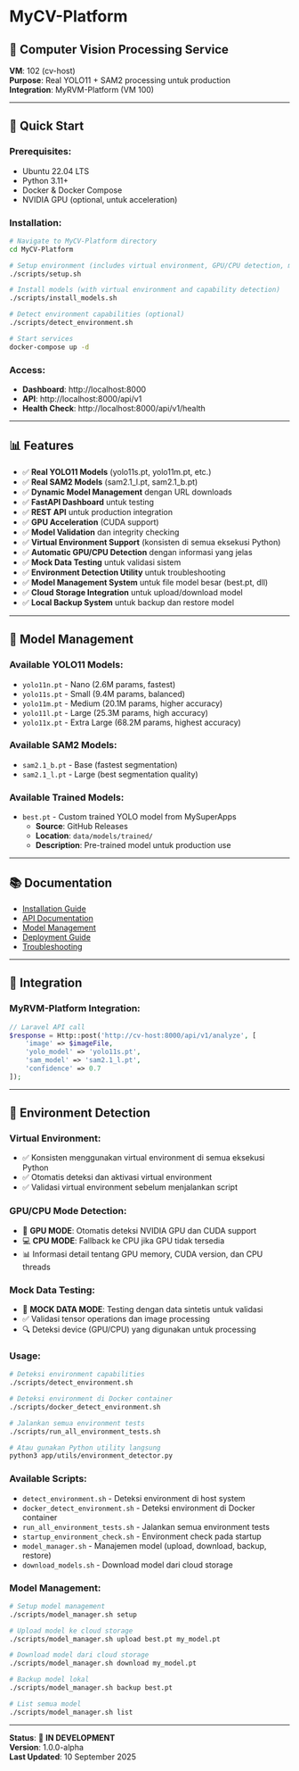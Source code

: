 # MyCV-Platform

## 🎯 **Computer Vision Processing Service**

**VM**: 102 (cv-host)  
**Purpose**: Real YOLO11 + SAM2 processing untuk production  
**Integration**: MyRVM-Platform (VM 100)  

---

## 🚀 **Quick Start**

### **Prerequisites:**
- Ubuntu 22.04 LTS
- Python 3.11+
- Docker & Docker Compose
- NVIDIA GPU (optional, untuk acceleration)

### **Installation:**
```bash
# Navigate to MyCV-Platform directory
cd MyCV-Platform

# Setup environment (includes virtual environment, GPU/CPU detection, mock data testing)
./scripts/setup.sh

# Install models (with virtual environment and capability detection)
./scripts/install_models.sh

# Detect environment capabilities (optional)
./scripts/detect_environment.sh

# Start services
docker-compose up -d
```

### **Access:**
- **Dashboard**: http://localhost:8000
- **API**: http://localhost:8000/api/v1
- **Health Check**: http://localhost:8000/api/v1/health

---

## 📊 **Features**

- ✅ **Real YOLO11 Models** (yolo11s.pt, yolo11m.pt, etc.)
- ✅ **Real SAM2 Models** (sam2.1_l.pt, sam2.1_b.pt)
- ✅ **Dynamic Model Management** dengan URL downloads
- ✅ **FastAPI Dashboard** untuk testing
- ✅ **REST API** untuk production integration
- ✅ **GPU Acceleration** (CUDA support)
- ✅ **Model Validation** dan integrity checking
- ✅ **Virtual Environment Support** (konsisten di semua eksekusi Python)
- ✅ **Automatic GPU/CPU Detection** dengan informasi yang jelas
- ✅ **Mock Data Testing** untuk validasi sistem
- ✅ **Environment Detection Utility** untuk troubleshooting
- ✅ **Model Management System** untuk file model besar (best.pt, dll)
- ✅ **Cloud Storage Integration** untuk upload/download model
- ✅ **Local Backup System** untuk backup dan restore model

---

## 🔧 **Model Management**

### **Available YOLO11 Models:**
- `yolo11n.pt` - Nano (2.6M params, fastest)
- `yolo11s.pt` - Small (9.4M params, balanced)
- `yolo11m.pt` - Medium (20.1M params, higher accuracy)
- `yolo11l.pt` - Large (25.3M params, high accuracy)
- `yolo11x.pt` - Extra Large (68.2M params, highest accuracy)

### **Available SAM2 Models:**
- `sam2.1_b.pt` - Base (fastest segmentation)
- `sam2.1_l.pt` - Large (best segmentation quality)

### **Available Trained Models:**
- `best.pt` - Custom trained YOLO model from MySuperApps
  - **Source**: GitHub Releases
  - **Location**: `data/models/trained/`
  - **Description**: Pre-trained model untuk production use

---

## 📚 **Documentation**

- [Installation Guide](docs/INSTALLATION.md)
- [API Documentation](docs/API.md)
- [Model Management](docs/MODEL_MANAGEMENT.md)
- [Deployment Guide](docs/DEPLOYMENT.md)
- [Troubleshooting](docs/TROUBLESHOOTING.md)

---

## 🔗 **Integration**

### **MyRVM-Platform Integration:**
```php
// Laravel API call
$response = Http::post('http://cv-host:8000/api/v1/analyze', [
    'image' => $imageFile,
    'yolo_model' => 'yolo11s.pt',
    'sam_model' => 'sam2.1_l.pt',
    'confidence' => 0.7
]);
```

---

## 🔧 **Environment Detection**

### **Virtual Environment:**
- ✅ Konsisten menggunakan virtual environment di semua eksekusi Python
- ✅ Otomatis deteksi dan aktivasi virtual environment
- ✅ Validasi virtual environment sebelum menjalankan script

### **GPU/CPU Mode Detection:**
- 🚀 **GPU MODE**: Otomatis deteksi NVIDIA GPU dan CUDA support
- 💻 **CPU MODE**: Fallback ke CPU jika GPU tidak tersedia
- 📊 Informasi detail tentang GPU memory, CUDA version, dan CPU threads

### **Mock Data Testing:**
- 🧪 **MOCK DATA MODE**: Testing dengan data sintetis untuk validasi
- ✅ Validasi tensor operations dan image processing
- 🔍 Deteksi device (GPU/CPU) yang digunakan untuk processing

### **Usage:**
```bash
# Deteksi environment capabilities
./scripts/detect_environment.sh

# Deteksi environment di Docker container
./scripts/docker_detect_environment.sh

# Jalankan semua environment tests
./scripts/run_all_environment_tests.sh

# Atau gunakan Python utility langsung
python3 app/utils/environment_detector.py
```

### **Available Scripts:**
- `detect_environment.sh` - Deteksi environment di host system
- `docker_detect_environment.sh` - Deteksi environment di Docker container
- `run_all_environment_tests.sh` - Jalankan semua environment tests
- `startup_environment_check.sh` - Environment check pada startup
- `model_manager.sh` - Manajemen model (upload, download, backup, restore)
- `download_models.sh` - Download model dari cloud storage

### **Model Management:**
```bash
# Setup model management
./scripts/model_manager.sh setup

# Upload model ke cloud storage
./scripts/model_manager.sh upload best.pt my_model.pt

# Download model dari cloud storage
./scripts/model_manager.sh download my_model.pt

# Backup model lokal
./scripts/model_manager.sh backup best.pt

# List semua model
./scripts/model_manager.sh list
```

---

**Status**: 🚧 **IN DEVELOPMENT**  
**Version**: 1.0.0-alpha  
**Last Updated**: 10 September 2025
